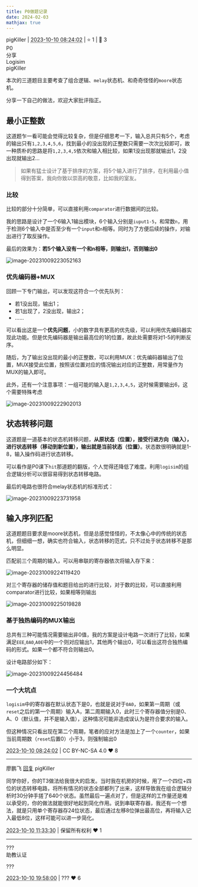 ```yaml
---
title: P0做题记录
date: 2024-02-03
mathjax: true
---
```

<div class="post-info">
<span>pigKiller</span>
|
<abbr title="2023-10-10T08:24:02.092254+08:00"><time datetime="2023-10-10T08:24:02.092254+08:00">2023-10-10 08:24:02</time></abbr>
|
<span>⭐️ 1</span>
|
<span>💬️ 3</span>
<br>
<div><div class="post-tag">P0</div><div class="post-tag">分享</div><div class="post-tag">Logisim</div></div>
</div>

<div id="reply-3758" class="reply reply-l0">
<div class="reply-header">
<span>pigKiller</span>
</div>
<div class="reply-text">

本次的三道题目主要考查了组合逻辑、`melay`状态机、和奇奇怪怪的`moore`状态机。

分享一下自己的做法，欢迎大家批评指正。

## 最小正整数

这道题乍一看可能会觉得比较复杂，但是仔细思考一下，输入总共只有5个，考虑的输出只有`1,2,3,4,5,6`，找到最小的没出现的正整数只需要一次次比较即可，故一种质朴的思路是将`1,2,3,4,5`依次和输入相比较，如果1没出现那就输出1，2没出现就输出2…

> 如果有猛士设计了基于排序的方案，将5个输入进行了排序，在利用最小值得到答案，我向你致以崇高的敬意，比如我的室友。

### 比较

比较的部分十分简单，可以直接利用`comparator`进行数据间的比较。

我的思路是设计了一个6输入1输出模块，6个输入分别是`iuput1-5`，和常数`n`，用于检测6个输入中是否至少有一个`input`和`n`相等。同时为了方便后续的操作，对输出进行了取反操作。

最后的效果为：**若5个输入没有一个和n相等，则输出1，否则输出0**

![image-20231009223052163](/images/co-discussions/982/202310092230202.png)

### 优先编码器+MUX

回顾一下专门输出，可以发现这符合一个优先队列：

- 若1没出现，输出1；
- 若1出现了，2没出现，输出2；
- ……

可以看出这是一个**优先问题**，小的数字具有更高的优先级，可以利用优先编码器实现此功能。但是优先编码器是输出最高位的1的位置，故此处需要将对1-5的判断反序。

随后，为了输出没出现的最小的正整数，可以利用MUX：优先编码器输出了位置，MUX接受此位置，按照该位置对应的情况输出对应的正整数，用常量作为MUX的输入即可。

此外，还有一个注意事项：一组可能的输入是`1,2,3,4,5`，这时候需要输出6，这个需要特殊考虑

![image-20231009222902013](/images/co-discussions/982/202310092229063.png)

## 状态转移问题

这道题是一道基本的状态机转移问题，**从原状态（位置），接受行进方向（输入），进行状态转移（移动到新位置），输出就是当前状态（位置）**。状态数很明确就是1-8，输入操作码进行状态转移。

可以看作是P0课下`hit`那道题的翻版，个人觉得还降低了难度。利用`logisim`的组合逻辑分析可以很容易得到状态转移电路。

最后的电路也很符合melay状态机的标准形式：

![image-20231009223731958](/images/co-discussions/982/202310092237007.png)

## 输入序列匹配

这道题题目要求是moore状态机，但是总感觉怪怪的，不太像心中的传统的状态机，但细细一想，确实也符合输入，状态转移的范式，只不过处于状态转移不是那么明显。

匹配前三个周期的输入，可以用串联的寄存器依次将输入存下来：

![image-20231009224119420](/images/co-discussions/982/202310092241460.png)

对三个寄存器的储存值和题目给出的进行比较，对于数的比较，可以直接利用comparator进行比较，如果相等则输出

![image-20231009225019828](/images/co-discussions/982/202310092250863.png)

### 基于独热编码的MUX输出

总共有三种可能情况需要输出非0值，我的方案是设计电路一次进行了比较，如果满足`EEE`,`0A0`,`A0E`中的一个则对应输出1，其他两个输出0，可以看出这符合独热编码的形式。如果一个都不符合则输出0。

设计电路部分如下：

![image-20231009224456484](/images/co-discussions/982/202310092244518.png)

### 一个大坑点

`logisim`中的寄存器在默认状态下是0，也就是说对于`0A0`，如果第一周期（或`reset`之后的第一个周期）输入A，第二周期输入0，此时三个寄存器值分别是0、A、0（默认值，并不是输入值），这种情况可能非造成误认为是符合要求的输入。

但这种情况只看出现在第二个周期，笔者的应对方法是加上了一个`counter`，如果当前周期数（`reset`后置0）小于3，则强制输出0

</div>
<div class="reply-footer">
<abbr title="2023-10-10T08:24:02.099753+08:00"><time datetime="2023-10-10T08:24:02.099753+08:00">2023-10-10 08:24:02</time></abbr>
|
<span>CC BY-NC-SA 4.0</span>
<span class="reply-vote">❤️ 8</span>
</div>
</div>
<hr class="reply-separator">
<div id="reply-3760" class="reply reply-l1">
<div class="reply-header">
<span>廖鹏飞 <a href="#reply-3758">回复</a> pigKiller</span>
</div>
<div class="reply-text">

同学你好，你的T3做法给我很大的启发。当时我在机房的时候，用了一个四位+四位的状态转移电路，将所有情况的状态全部都列了出来，这样导致我在组合逻辑分析时30分钟手搓了640个状态。虽然最后一遍点对了，但是这样的工作量还是难以承受的，你的做法就能很好地起到简化作用。说到串联寄存器，我还有一个想法，就是只用单个寄存器存24位状态，最后通过左移8位弹出最高位，再将输入记入最低8位，这样可能可以进一步简化。

</div>
<div class="reply-footer">
<abbr title="2023-10-10T11:33:30.634559+08:00"><time datetime="2023-10-10T11:33:30.634559+08:00">2023-10-10 11:33:30</time></abbr>
|
<span>保留所有权利</span>
<span class="reply-vote">❤️ 1</span>
</div>
</div>
<hr class="reply-separator">
<div id="reply-3765" class="reply reply-l1">
<div class="reply-header">
<span>???</span>
<div class="reply-verified">助教认证</div>
</div>
<div class="reply-text">

???

</div>
<div class="reply-footer">
<abbr title="2023-10-10T19:58:00.395918+08:00"><time datetime="2023-10-10T19:58:00.395918+08:00">2023-10-10 19:58:00</time></abbr>
|
<span>???</span>
<span class="reply-vote">❤️ 6</span>
</div>
</div>